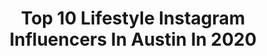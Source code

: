 ---
title: Top 10 Lifestyle Instagram Influencers In Austin In 2020
description: >-
  Find top lifestyle Instagram influencers in Austin in 2020. Most popular hashtags: #stayhome #lifestyle #smile #texas.
platform: Instagram
profiles:
  - username: "mashamodels"
    fullname: >-
      Masha
    location: "United States"
    followers: 23131
    engagement: 402
    commentsToLikes: 0.048523
    id: ck6u1cmsfkxx00j71efyx0gqq
    verified: false
    hashtags: "#selfisolation, #advancedselfie, #minimalistic, #houstonstudios"
  - username: "jessicarockowitz"
    fullname: >-
      Austin Lifestyle Photographer
    location: "United States"
    followers: 30936
    engagement: 233
    commentsToLikes: 0.046760
    id: ck5hip3ehenks0i11vphxvgyk
    verified: false
    hashtags: "#hellostoryteller, #pleaseandthankyou, #ihaveaproblem, #clickinmoms"
  - username: "justaconstructionguy"
    fullname: >-
      Omar
    location: "United States"
    followers: 457302
    engagement: 627
    commentsToLikes: 0.006550
    id: ck6tlt6qu6lga0j71d9eu6h0j
    verified: true
    hashtags: "#kobalttools, #pickupthepower, #sponsored, #sb54"
  - username: "goodness_with_g"
    fullname: >-
      Georgia Thompson
    location: "United States"
    followers: 5976
    engagement: 1255
    commentsToLikes: 0.328977
    id: ck135fy7j18410i196ja6ww8d
    verified: false
    hashtags: "#snapmyway, #dailyharvest, #cincodemayo, #snaplife"
  - username: "pingzer"
    fullname: >-
      Pierce Ingram
    location: "United States"
    followers: 8470
    engagement: 687
    commentsToLikes: 0.025345
    id: ck0tyciermf8g0i19u56va0s3
    verified: false
    hashtags: "#stayathome, #covid19, #texas, #westtexas"
  - username: "janehkim"
    fullname: >-
      j a n e | austin, tx
    location: "United States"
    followers: 2746
    engagement: 1080
    commentsToLikes: 0.055126
    id: ckaor9cb6m9uz0i78yut93t4i
    verified: false
    hashtags: "#23, #janetakeskorea, #janetakescali, #janetakesaustin"
  - username: "dom_blan"
    fullname: >-
      Dom 🔹🔸
    location: "United States"
    followers: 88782
    engagement: 748
    commentsToLikes: 0.013877
    id: ck134jcrpwpoo0i19ifgvkdht
    verified: false
    hashtags: "#hugoboss, #plants, #puppyeyes, #preview"
  - username: "sara_wilson1"
    fullname: >-
      Sara Wilson | Film TV Model
    location: "United States"
    followers: 114707
    engagement: 520
    commentsToLikes: 0.037465
    id: ck5zornu9r6rr0i14rmq49w55
    verified: false
    hashtags: "#cota, #theeverygirl, #coronavirus, #catchmeinside"
  - username: "onechelofanadventure"
    fullname: >-
      Chelsea Bancroft | ATX
    location: "United States"
    followers: 62418
    engagement: 116
    commentsToLikes: 0.091224
    id: ck135fy6g183c0i196njizvzw
    verified: false
    hashtags: "#grocerystyle, #myheb, #mazda, #utahisrad"
  - username: "beatdemons"
    fullname: >-
      BEATDEMONS.COM
    location: "United States"
    followers: 35021
    engagement: 328
    commentsToLikes: 0.049156
    id: ck5hq509qsie70i11cosi98py
    verified: false
    hashtags: "#studiolife, #musicians, #caption, #lifestyle"
---